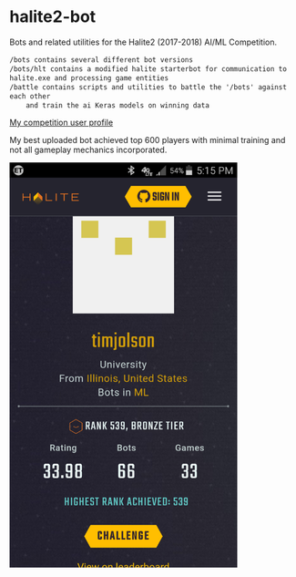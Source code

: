 # halite2-bot

Bots and related utilities for the Halite2 (2017-2018) AI/ML Competition.

    /bots contains several different bot versions
    /bots/hlt contains a modified halite starterbot for communication to halite.exe and processing game entities
    /battle contains scripts and utilities to battle the '/bots' against each other
        and train the ai Keras models on winning data

[My competition user profile](https://halite.io/user/?user_id=7900)

My best uploaded bot achieved top 600 players with minimal training and not all gameplay mechanics incorporated.

<img width="400" src="/best.png">
